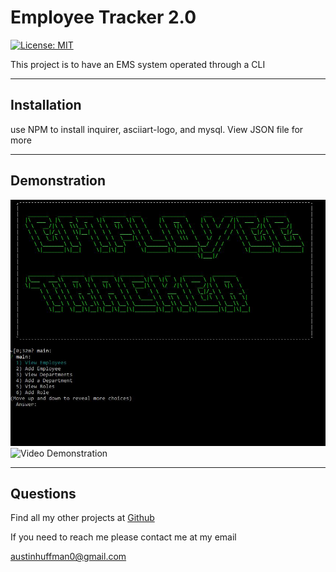 # Employee Tracker 2.0  
  [![License: MIT](https://img.shields.io/badge/License-MIT-yellow.svg)](https://opensource.org/licenses/MIT)
  
  This project is to have an EMS system operated through a CLI

  --------
  ## Installation 
  use NPM to install inquirer, asciiart-logo, and mysql. View JSON file for more

  --------
  ## Demonstration
  
  ![Image](img/example.JPG)
  ![Video Demonstration](https://youtu.be/LZTXkrwZDU4)
  
  --------
  ## Questions 

  Find all my other projects at [Github](https://github.com/ahuffma2)

  If you need to reach me please contact me at my email 

  austinhuffman0@gmail.com

